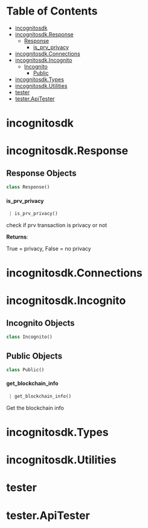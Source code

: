 # Table of Contents

* [incognitosdk](#incognitosdk)
* [incognitosdk.Response](#incognitosdk.Response)
  * [Response](#incognitosdk.Response.Response)
    * [is\_prv\_privacy](#incognitosdk.Response.Response.is_prv_privacy)
* [incognitosdk.Connections](#incognitosdk.Connections)
* [incognitosdk.Incognito](#incognitosdk.Incognito)
  * [Incognito](#incognitosdk.Incognito.Incognito)
    * [Public](#incognitosdk.Incognito.Incognito.Public)
* [incognitosdk.Types](#incognitosdk.Types)
* [incognitosdk.Utilities](#incognitosdk.Utilities)
* [tester](#tester)
* [tester.ApiTester](#tester.ApiTester)

<a name="incognitosdk"></a>
# incognitosdk

<a name="incognitosdk.Response"></a>
# incognitosdk.Response

<a name="incognitosdk.Response.Response"></a>
## Response Objects

```python
class Response()
```

<a name="incognitosdk.Response.Response.is_prv_privacy"></a>
#### is\_prv\_privacy

```python
 | is_prv_privacy()
```

check if prv transaction is privacy or not

**Returns**:

True = privacy, False = no privacy

<a name="incognitosdk.Connections"></a>
# incognitosdk.Connections

<a name="incognitosdk.Incognito"></a>
# incognitosdk.Incognito

<a name="incognitosdk.Incognito.Incognito"></a>
## Incognito Objects

```python
class Incognito()
```

<a name="incognitosdk.Incognito.Incognito.Public"></a>
## Public Objects

```python
class Public()
```

<a name="incognitosdk.Incognito.Incognito.Public.get_blockchain_info"></a>
#### get\_blockchain\_info

```python
 | get_blockchain_info()
```

Get the blockchain info

<a name="incognitosdk.Types"></a>
# incognitosdk.Types

<a name="incognitosdk.Utilities"></a>
# incognitosdk.Utilities

<a name="tester"></a>
# tester

<a name="tester.ApiTester"></a>
# tester.ApiTester
